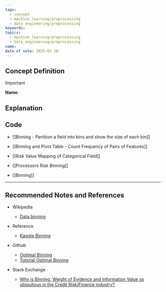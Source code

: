 ```yaml
---
tags:
  - concept
  - machine_learning/preprocessing
  - data_engineering/preprocessing
keywords: 
topics:
  - machine_learning/preprocessing
  - data_engineering/preprocessing
name: 
date of note: 2025-05-28
---
```


## Concept Definition

>[!important]
>**Name**: 



## Explanation




## Code

- [[Binning - Partition a field into bins and show the size of each bin]]
- [[Binning and Pivot Table - Count Frequency of Pairs of Features]]
- [[Risk Value Mapping of Categorical Field]]

- [[Processors Risk Binning]]
- [[Binning]]


-----------
##  Recommended Notes and References


- Wikipedia
	- [Data binning](https://en.wikipedia.org/wiki/Data_binning)

- Reference
	- [Kaggle Binning](https://www.kaggle.com/code/chandrimad31/credit-risk-part-1-binning-woe-iv-pd-model)
	
- Github
	- [Optimal Binning](https://github.com/guillermo-navas-palencia/optbinning)
	- [Tutorial Optimal Binning](https://gnpalencia.org/optbinning/tutorials/tutorial_binary.html)

- Stack Exchange
	- [Why is Binning, Weight of Evidence and Information Value so ubiquitous in the Credit Risk/Finance industry?](https://stats.stackexchange.com/questions/567489/why-is-binning-weight-of-evidence-and-information-value-so-ubiquitous-in-the-cr)